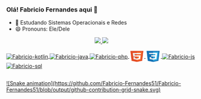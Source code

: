 ### Olá! Fabricio Fernandes aqui 👋

- 🌱 Estudando Sistemas Operacionais e Redes
- 😄 Pronouns: Ele/Dele

<div align="center">
  <a href="https://github.com/Fabricio-Fernandes51">
  <img height="180em" src="https://github-readme-stats.vercel.app/api?username=Fabricio-Fernandes51&show_icons=true&theme=dark&include_all_commits=true&count_private=true"/>
  <img height="180em" src="https://github-readme-stats.vercel.app/api/top-langs/?username=Fabricio-Fernandes51&layout=compact&langs_count=7&theme=dark"/>
</div>
  
<div style="display: inline_block"><br>
  <img align="center" alt="Fabricio-kotlin" height="30" width="40" src="https://cdn.jsdelivr.net/gh/devicons/devicon/icons/kotlin/kotlin-original.svg">
  <img align="center" alt="Fabricio-java" height="30" width="40" src="https://cdn.jsdelivr.net/gh/devicons/devicon/icons/java/java-original.svg">
  <img align="center" alt="Fabricio-php" height="30" width="40" src="https://cdn.jsdelivr.net/gh/devicons/devicon/icons/php/php-original.svg">
  <img align="center" alt="Fabricio-html" height="30" width="40" src="https://raw.githubusercontent.com/devicons/devicon/master/icons/html5/html5-original.svg">
  <img align="center" alt="Fabricio-css" height="30" width="40" src="https://raw.githubusercontent.com/devicons/devicon/master/icons/css3/css3-original.svg">
  <img align="center" alt="Fabricio-js" height="30" width="40" src="https://cdn.jsdelivr.net/gh/devicons/devicon/icons/javascript/javascript-original.svg">
  <img align="center" alt="Fabricio-sql" height="30" width="40" src="https://cdn.jsdelivr.net/gh/devicons/devicon/icons/mysql/mysql-original.svg">
  
</div>
  
  ##
  
  <div>
      ![Snake animation](https://github.com/Fabricio-Fernandes51/Fabricio-Fernandes51/blob/output/github-contribution-grid-snake.svg)
  </div>
  
